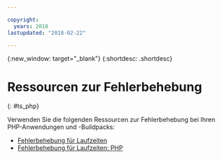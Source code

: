 ```yaml
---

copyright:
  years: 2018
lastupdated: "2018-02-22"

---
```


{:new_window: target="_blank"}
{:shortdesc: .shortdesc}

# Ressourcen zur Fehlerbehebung
{: #ts_php}

Verwenden Sie die folgenden Ressourcen zur Fehlerbehebung bei Ihren PHP-Anwendungen und -Buildpacks:

* [Fehlerbehebung für Laufzeiten](../../troubleshoot/ts_runtimes.html#runtimes)
* [Fehlerbehebung für Laufzeiten: PHP](../../troubleshoot/ts_runtimes.html#ts_php)
